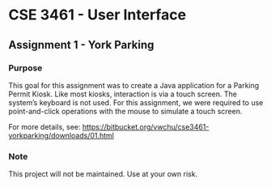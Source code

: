 # CSE 3461 - User Interface
## Assignment 1 - York Parking

### Purpose

This goal for this assignment was to create a Java application for a Parking
Permit Kiosk. Like most kiosks, interaction is via a touch screen. The
system’s keyboard is not used. For this assignment, we were required to use
point-and-click operations with the mouse to simulate a touch screen.

For more details, see: https://bitbucket.org/vwchu/cse3461-yorkparking/downloads/01.html

### Note

This project will not be maintained.
Use at your own risk.
